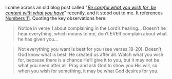 
I came across an old blog post called "_[Be careful what you wish for, be content with what you have](https://theprogrammingbutler.com/blog/archives/2006/09/30/be-careful-what-you-wish-for-be-content-with-what-you-have/)_" recently, and it stood out to me. It references [Numbers 11](https://www.biblegateway.com/passage/?search=Numbers%2011;&version=NIV). Quoting the key observations here:

> Notice in verse 1 about complaining in the Lord’s hearing… Doesn’t he hear everything, which means to me, don’t EVER complain about what he has given you…

> Not everything you want is best for you (see verses 18-20). Doesn’t God know what is best, He created us after all. Watch what you wish for, because there is a chance He’ll give it to you, but it may not be what you need after all. Pray and ask God to show you His will, so when you wish for something, it may be what God desires for you.


